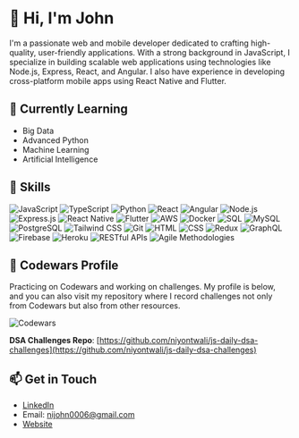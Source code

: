 # 👋 Hi, I'm John

I'm a passionate web and mobile developer dedicated to crafting high-quality, user-friendly applications. With a strong background in JavaScript, I specialize in building scalable web applications using technologies like Node.js, Express, React, and Angular. I also have experience in developing cross-platform mobile apps using React Native and Flutter.

## 🌱 Currently Learning
- Big Data
- Advanced Python
- Machine Learning
- Artificial Intelligence

## 🚀 Skills
![JavaScript](https://img.shields.io/badge/-JavaScript-yellow)
![TypeScript](https://img.shields.io/badge/-TypeScript-blue)
![Python](https://img.shields.io/badge/-Python-blue)
![React](https://img.shields.io/badge/-React-blue)
![Angular](https://img.shields.io/badge/-Angular-red)
![Node.js](https://img.shields.io/badge/-Node.js-green)
![Express.js](https://img.shields.io/badge/-Express.js-lightgrey)
![React Native](https://img.shields.io/badge/-React_Native-blue)
![Flutter](https://img.shields.io/badge/-Flutter-blue)
![AWS](https://img.shields.io/badge/-AWS-orange)
![Docker](https://img.shields.io/badge/-Docker-blue)
![SQL](https://img.shields.io/badge/-SQL-lightgrey)
![MySQL](https://img.shields.io/badge/-MySQL-blue)
![PostgreSQL](https://img.shields.io/badge/-PostgreSQL-blue)
![Tailwind CSS](https://img.shields.io/badge/-Tailwind_CSS-blue)
![Git](https://img.shields.io/badge/-Git-lightgrey)
![HTML](https://img.shields.io/badge/-HTML-orange)
![CSS](https://img.shields.io/badge/-CSS-blue)
![Redux](https://img.shields.io/badge/-Redux-purple)
![GraphQL](https://img.shields.io/badge/-GraphQL-pink)
![Firebase](https://img.shields.io/badge/-Firebase-yellow)
![Heroku](https://img.shields.io/badge/-Heroku-purple)
![RESTful APIs](https://img.shields.io/badge/-RESTful_APIs-green)
![Agile Methodologies](https://img.shields.io/badge/-Agile_Methodologies-blue)

## 📜 Codewars Profile

Practicing on Codewars and working on challenges. My profile is below, and you can also visit my repository where I record challenges not only from Codewars but also from other resources.

![Codewars](https://www.codewars.com/users/nijohn/badges/large)

**DSA Challenges Repo**: [https://github.com/niyontwali/js-daily-dsa-challenges](https://github.com/niyontwali/js-daily-dsa-challenges)

## 📫 Get in Touch
- [LinkedIn](https://www.linkedin.com/in/john-niyontwali-816549111/)
- Email: [nijohn0006@gmail.com](mailto:nijohn0006@gmail.com)
- [Website](https://nijohn.dev)
